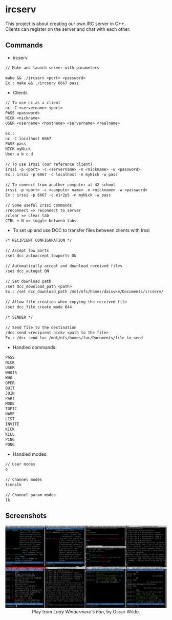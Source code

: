 # ircserv
This project is about creating our own IRC server in C++.<br />
Clients can register on the server and chat with each other.

## Commands
* ircserv
```
// Make and launch server with parameters

make && ./ircserv <port> <password>
Ex.: make && ./ircserv 6667 pass
```

* Clients
```
// To use nc as a client
nc -C <servername> <port>
PASS <password>
NICK <nickname>
USER <username> <hostname> <servername> <realname>

Ex.:
nc -C localhost 6667
PASS pass
NICK myNick
User a b c d

// To use Irssi (our reference client)
irssi -p <port> -c <servername> -n <nickname> -w <password>
Ex.: irssi -p 6667 -c localhost -n myNick -w pass

// To connect from another computer at 42 school
irssi -p <port> -c <computer name> -n <nickname> -w <password>
Ex.: irssi -p 6667 -c e1r2p5 -n myNick -w pass

// Some useful Irssi commands
/reconnect => reconnect to server
/clear => clear tab
CTRL + N => toggle between tabs
```

* To set up and use DCC to transfer files between clients with Irssi
```
/* RECIPIENT CONFIGURATION */

// Accept low ports
/set dcc_autoaccept_lowports ON

// Automatically accept and download received files
/set dcc_autoget ON

// Set download path
/set dcc_download_path <path>
Ex.: /set dcc_download_path /mnt/nfs/homes/daisvke/Documents/ircserv/

// Allow file creation when copying the received file
/set dcc_file_create_mode 644

/* SENDER */

// Send file to the destination
/dcc send <recipient nick> <path to the file>
Ex.: /dcc send luc /mnt/nfs/homes/luc/Documents/file_to_send
```

* Handled commands:
```
PASS
NICK
USER
WHOIS
WHO
OPER
QUIT
JOIN
PART
MODE
TOPIC
NAME
LIST
INVITE
KICK
KILL
PING
PONG
```

* Handled modes:
```
// User modes
o

// Channel modes
timnslk

// Channel param modes
lk
```

## Screenshots
<p align="center">
  <img src="/screenshots/7-clients.png" />
  Play from <i>Lady Windermere's Fan</i>, by Oscar Wilde.
</p>
